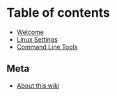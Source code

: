# Table of contents

* [Welcome](README.md)
* [Linux Settings](linux-settings.md)
* [Command Line Tools](command-line-tools.md)

## Meta

* [About this wiki](meta/about-this-wiki.md)

